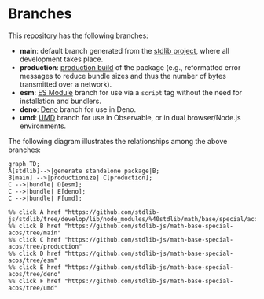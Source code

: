 <!--

@license Apache-2.0

Copyright (c) 2022 The Stdlib Authors.

Licensed under the Apache License, Version 2.0 (the "License");
you may not use this file except in compliance with the License.
You may obtain a copy of the License at

    http://www.apache.org/licenses/LICENSE-2.0

Unless required by applicable law or agreed to in writing, software
distributed under the License is distributed on an "AS IS" BASIS,
WITHOUT WARRANTIES OR CONDITIONS OF ANY KIND, either express or implied.
See the License for the specific language governing permissions and
limitations under the License.

-->

# Branches

This repository has the following branches:

-   **main**: default branch generated from the [stdlib project][stdlib-url], where all development takes place.
-   **production**: [production build][production-url] of the package (e.g., reformatted error messages to reduce bundle sizes and thus the number of bytes transmitted over a network).
-   **esm**: [ES Module][esm-url] branch for use via a `script` tag without the need for installation and bundlers.
-   **deno**: [Deno][deno-url] branch for use in Deno.
-   **umd**: [UMD][umd-url] branch for use in Observable, or in dual browser/Node.js environments.

The following diagram illustrates the relationships among the above branches:

```mermaid
graph TD;
A[stdlib]-->|generate standalone package|B;
B[main] -->|productionize| C[production];
C -->|bundle| D[esm];
C -->|bundle| E[deno];
C -->|bundle| F[umd];

%% click A href "https://github.com/stdlib-js/stdlib/tree/develop/lib/node_modules/%40stdlib/math/base/special/acos"
%% click B href "https://github.com/stdlib-js/math-base-special-acos/tree/main"
%% click C href "https://github.com/stdlib-js/math-base-special-acos/tree/production"
%% click D href "https://github.com/stdlib-js/math-base-special-acos/tree/esm"
%% click E href "https://github.com/stdlib-js/math-base-special-acos/tree/deno"
%% click F href "https://github.com/stdlib-js/math-base-special-acos/tree/umd"
```

[stdlib-url]: https://github.com/stdlib-js/stdlib/tree/develop/lib/node_modules/%40stdlib/math/base/special/acos
[production-url]: https://github.com/stdlib-js/math-base-special-acos/tree/production
[deno-url]: https://github.com/stdlib-js/math-base-special-acos/tree/deno
[umd-url]: https://github.com/stdlib-js/math-base-special-acos/tree/umd
[esm-url]: https://github.com/stdlib-js/math-base-special-acos/tree/esm